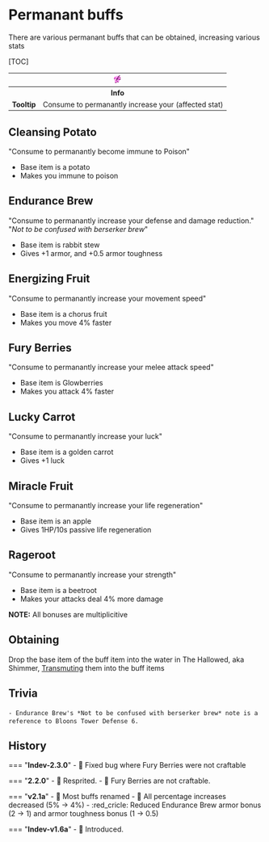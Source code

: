# Permanant buffs

<div class="result kohara-infobox-grid" markdown>
<div markdown class="kohara-infobox-text">
There are various permanant buffs that can be obtained, increasing various stats

[TOC]

</div>
<div class="kohara-infobox-table">
  <table id="kohara-infobox--item">
	<tr>
		<th colspan="2" class="kohara-infobox--top-image"><img src="../../../assets/items/fury_berries.png"></th>
	</tr>
	<tr>
		<th colspan="2">Info</th>
	</tr>
	<tr>
		<td><b>Tooltip</b></td>
		<td>
    Consume to permanantly increase your (affected stat)
    </td>
	</tr>
</table>
</div>
</div>

## Cleansing Potato
"Consume to permanantly become immune to Poison"
- Base item is a potato
- Makes you immune to poison

## Endurance Brew
"Consume to permanantly increase your defense and damage reduction."
"*Not to be confused with berserker brew*"
- Base item is rabbit stew
- Gives +1 armor, and +0.5 armor toughness

## Energizing Fruit
"Consume to permanantly increase your movement speed"
- Base item is a chorus fruit
- Makes you move 4% faster

## Fury Berries
"Consume to permanantly increase your melee attack speed"
- Base item is Glowberries
- Makes you attack 4% faster

## Lucky Carrot
"Consume to permanantly increase your luck"
- Base item is a golden carrot
- Gives +1 luck

## Miracle Fruit
"Consume to permanantly increase your life regeneration"
- Base item is an apple
- Gives 1HP/10s passive life regeneration

## Rageroot
"Consume to permanantly increase your strength"
- Base item is a beetroot
- Makes your attacks deal 4% more damage

**NOTE:** All bonuses are multiplicitive

## Obtaining
Drop the base item of the buff item into the water in The Hallowed, aka Shimmer, [Transmuting](../../mechanics/consecration.md) them into the buff items

## Trivia
    - Endurance Brew's *Not to be confused with berserker brew* note is a reference to Bloons Tower Defense 6.

## History
=== "**Indev-2.3.0**"
    - :bug: Fixed bug where Fury Berries were not craftable

=== "**2.2.0**"
    - :rocket: Resprited.
    - :bug: Fury Berries are not craftable.

=== "**v2.1a**"
    - :rocket: Most buffs renamed
    - :red_circle: All percentage increases decreased (5% -> 4%)
    - :red_cricle: Reduced Endurance Brew armor bonus (2 -> 1) and armor toughness bonus (1 -> 0.5)

=== "**Indev-v1.6a**"
    - :rocket: Introduced.


